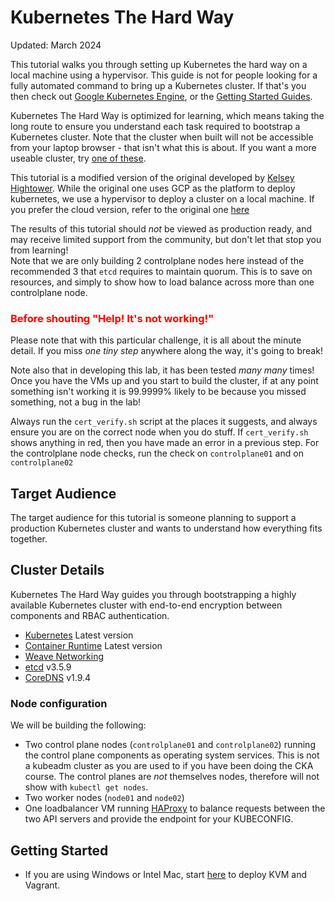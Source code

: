 # Kubernetes The Hard Way

Updated: March 2024

This tutorial walks you through setting up Kubernetes the hard way on a local machine using a hypervisor.
This guide is not for people looking for a fully automated command to bring up a Kubernetes cluster.
If that's you then check out [Google Kubernetes Engine](https://cloud.google.com/kubernetes-engine), or the [Getting Started Guides](http://kubernetes.io/docs/getting-started-guides/).

Kubernetes The Hard Way is optimized for learning, which means taking the long route to ensure you understand each task required to bootstrap a Kubernetes cluster. Note that the cluster when built will not be accessible from your laptop browser - that isn't what this is about. If you want a more useable cluster, try [one of these](https://github.com/kodekloudhub/certified-kubernetes-administrator-course/tree/master/kubeadm-clusters).

This tutorial is a modified version of the original developed by [Kelsey Hightower](https://github.com/kelseyhightower/kubernetes-the-hard-way).
While the original one uses GCP as the platform to deploy kubernetes,  we use a hypervisor to deploy a cluster on a local machine. If you prefer the cloud version, refer to the original one [here](https://github.com/kelseyhightower/kubernetes-the-hard-way)

The results of this tutorial should *not* be viewed as production ready, and may receive limited support from the community, but don't let that stop you from learning!<br/>Note that we are only building 2 controlplane nodes here instead of the recommended 3 that `etcd` requires to maintain quorum. This is to save on resources, and simply to show how to load balance across more than one controlplane node.

### <font color="red">Before shouting "Help! It's not working!"</font>

Please note that with this particular challenge, it is all about the minute detail. If you miss _one tiny step_ anywhere along the way, it's going to break!

Note also that in developing this lab, it has been tested *many many* times! Once you have the VMs up and you start to build the cluster, if at any point something isn't working it is 99.9999% likely to be because you missed something, not a bug in the lab!

Always run the `cert_verify.sh` script at the places it suggests, and always ensure you are on the correct node when you do stuff. If `cert_verify.sh` shows anything in red, then you have made an error in a previous step. For the controlplane node checks, run the check on `controlplane01` and on `controlplane02`

## Target Audience

The target audience for this tutorial is someone planning to support a production Kubernetes cluster and wants to understand how everything fits together.

## Cluster Details

Kubernetes The Hard Way guides you through bootstrapping a highly available Kubernetes cluster with end-to-end encryption between components and RBAC authentication.

* [Kubernetes](https://github.com/kubernetes/kubernetes) Latest version
* [Container Runtime](https://github.com/containerd/containerd) Latest version
* [Weave Networking](https://www.weave.works/docs/net/latest/kubernetes/kube-addon/)
* [etcd](https://github.com/coreos/etcd) v3.5.9
* [CoreDNS](https://github.com/coredns/coredns) v1.9.4

### Node configuration

We will be building the following:

* Two control plane nodes (`controlplane01` and `controlplane02`) running the control plane components as operating system services. This is not a kubeadm cluster as you are used to if you have been doing the CKA course. The control planes are *not* themselves nodes, therefore will not show with `kubectl get nodes`.
* Two worker nodes (`node01` and `node02`)
* One loadbalancer VM running [HAProxy](https://www.haproxy.org/) to balance requests between the two API servers and provide the endpoint for your KUBECONFIG.

## Getting Started

* If you are using Windows or Intel Mac, start [here](./kvm/docs/01-prerequisites.md) to deploy KVM and Vagrant.